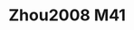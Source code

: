 <a name="material" />

# Zhou2008 M41
<script type="application/ld+json">
  {
    "@context": "https://schema.org/",
    "@type": "ChemicalSubstance",
    "http://purl.org/dc/terms/conformsTo":
      {
        "@type": "CreativeWork",
        "@id": "https://bioschemas.org/profiles/ChemicalSubstance/0.4-RELEASE/"
      },
    "@id": "https://egonw.github.io/nanowiki/nanowiki253.html#material",
    "name": "Zhou2008 M41",
    "sameAs: "http://127.0.0.1/mediawiki/index.php/Special:URIResolver/Zhou2008_M41"
  }
</script>

